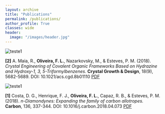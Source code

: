 ```yaml
---
layout: archive
title: "Publications"
permalink: /publications/
author_profile: True
classes: wide
header:
  image: "/images/header.jpg"
---
```


<img src="{{ site.url }}{{ site.baseurl }}/images/publications/TOC_2.png" alt="teste1">

**[2]** A. Maia, R., **Oliveira, F. L.**, Nazarkovsky, M., & Esteves, P. M. (2018). *Crystal Engineering of Covalent Organic Frameworks Based on Hydrazine and Hydroxy-1, 3, 5-Triformylbenzenes.* **Crystal Growth & Design**, 18(9), 5682-5689. DOI: 10.1021/acs.cgd.8b01110 [PDF](https://drive.google.com/file/d/1l80qe8DeY1C_qXfLWAPAzvCmQCaqB4ZK/view?usp=sharing)

<img src="{{ site.url }}{{ site.baseurl }}/images/publications/TOC_1.png" alt="teste1">

**[1]** Costa, D. G., Henrique, F. J., **Oliveira, F. L.**, Capaz, R. B., & Esteves, P. M. (2018). *n-Diamondynes: Expanding the family of carbon allotropes.* **Carbon**, 136, 337-344. DOI: 10.1016/j.carbon.2018.04.073 [PDF](https://drive.google.com/file/d/1wvO5g82YsKP-4W4cK4wZ_0_OGj9n3heP/view?usp=sharing)
